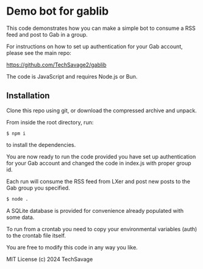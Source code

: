 Demo bot for gablib
===================

This code demonstrates how you can make a simple bot to consume a RSS feed and post to Gab in a
group.

For instructions on how to set up authentication for your Gab account, please see the main repo:

https://github.com/TechSavage2/gablib

The code is JavaScript and requires Node.js or Bun.

Installation
------------

Clone this repo using git, or download the compressed archive and unpack.

From inside the root directory, run:

```npm
$ npm i
```

to install the dependencies.

You are now ready to run the code provided you have set up authentication for your Gab account and
changed the code in index.js with proper group id.

Each run will consume the RSS feed from LXer and post new posts to the Gab group you specified.

```bash
$ node .
```

A SQLite database is provided for convenience already populated with some data.

To run from a crontab you need to copy your environmental variables (auth) to the crontab file
itself.

You are free to modify this code in any way you like.

MIT License (c) 2024 TechSavage
